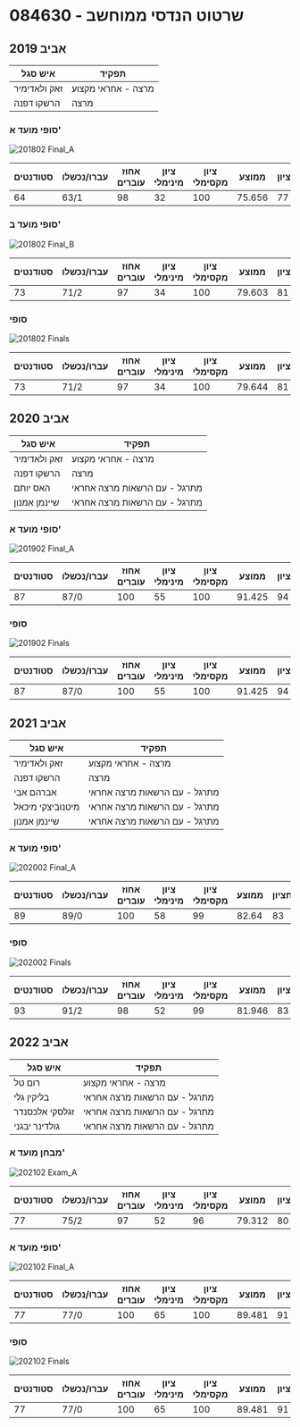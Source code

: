 # 084630 - שרטוט הנדסי ממוחשב

## אביב 2019

| איש סגל | תפקיד |
| ---- | ---- |
| זאק ולאדימיר | מרצה - אחראי מקצוע |
| הרשקו דפנה | מרצה |

### סופי מועד א'

![201802 Final_A](201802/Final_A.png)

| סטודנטים | עברו/נכשלו | אחוז עוברים | ציון מינימלי | ציון מקסימלי | ממוצע | חציון |
| ---- | ---- | ---- | ---- | ---- | ---- | ---- |
| 64 | 63/1 | 98 | 32 | 100 | 75.656 | 77 |

### סופי מועד ב'

![201802 Final_B](201802/Final_B.png)

| סטודנטים | עברו/נכשלו | אחוז עוברים | ציון מינימלי | ציון מקסימלי | ממוצע | חציון |
| ---- | ---- | ---- | ---- | ---- | ---- | ---- |
| 73 | 71/2 | 97 | 34 | 100 | 79.603 | 81 |

### סופי

![201802 Finals](201802/Finals.png)

| סטודנטים | עברו/נכשלו | אחוז עוברים | ציון מינימלי | ציון מקסימלי | ממוצע | חציון |
| ---- | ---- | ---- | ---- | ---- | ---- | ---- |
| 73 | 71/2 | 97 | 34 | 100 | 79.644 | 81 |

## אביב 2020

| איש סגל | תפקיד |
| ---- | ---- |
| זאק ולאדימיר | מרצה - אחראי מקצוע |
| הרשקו דפנה | מרצה |
| האס יותם | מתרגל - עם הרשאות מרצה אחראי |
| שיינמן אמנון | מתרגל - עם הרשאות מרצה אחראי |

### סופי מועד א'

![201902 Final_A](201902/Final_A.png)

| סטודנטים | עברו/נכשלו | אחוז עוברים | ציון מינימלי | ציון מקסימלי | ממוצע | חציון |
| ---- | ---- | ---- | ---- | ---- | ---- | ---- |
| 87 | 87/0 | 100 | 55 | 100 | 91.425 | 94 |

### סופי

![201902 Finals](201902/Finals.png)

| סטודנטים | עברו/נכשלו | אחוז עוברים | ציון מינימלי | ציון מקסימלי | ממוצע | חציון |
| ---- | ---- | ---- | ---- | ---- | ---- | ---- |
| 87 | 87/0 | 100 | 55 | 100 | 91.425 | 94 |

## אביב 2021

| איש סגל | תפקיד |
| ---- | ---- |
| זאק ולאדימיר | מרצה - אחראי מקצוע |
| הרשקו דפנה | מרצה |
| אברהם אבי | מתרגל - עם הרשאות מרצה אחראי |
| מיטנוביצקי מיכאל | מתרגל - עם הרשאות מרצה אחראי |
| שיינמן אמנון | מתרגל - עם הרשאות מרצה אחראי |

### סופי מועד א'

![202002 Final_A](202002/Final_A.png)

| סטודנטים | עברו/נכשלו | אחוז עוברים | ציון מינימלי | ציון מקסימלי | ממוצע | חציון |
| ---- | ---- | ---- | ---- | ---- | ---- | ---- |
| 89 | 89/0 | 100 | 58 | 99 | 82.64 | 83 |

### סופי

![202002 Finals](202002/Finals.png)

| סטודנטים | עברו/נכשלו | אחוז עוברים | ציון מינימלי | ציון מקסימלי | ממוצע | חציון |
| ---- | ---- | ---- | ---- | ---- | ---- | ---- |
| 93 | 91/2 | 98 | 52 | 99 | 81.946 | 83 |

## אביב 2022

| איש סגל | תפקיד |
| ---- | ---- |
| רום טל | מרצה - אחראי מקצוע |
| בליקין גלי | מתרגל - עם הרשאות מרצה אחראי |
| זגלסקי אלכסנדר | מתרגל - עם הרשאות מרצה אחראי |
| גולדינר יבגני | מתרגל - עם הרשאות מרצה אחראי |

### מבחן מועד א'

![202102 Exam_A](202102/Exam_A.png)

| סטודנטים | עברו/נכשלו | אחוז עוברים | ציון מינימלי | ציון מקסימלי | ממוצע | חציון |
| ---- | ---- | ---- | ---- | ---- | ---- | ---- |
| 77 | 75/2 | 97 | 52 | 96 | 79.312 | 80 |

### סופי מועד א'

![202102 Final_A](202102/Final_A.png)

| סטודנטים | עברו/נכשלו | אחוז עוברים | ציון מינימלי | ציון מקסימלי | ממוצע | חציון |
| ---- | ---- | ---- | ---- | ---- | ---- | ---- |
| 77 | 77/0 | 100 | 65 | 100 | 89.481 | 91 |

### סופי

![202102 Finals](202102/Finals.png)

| סטודנטים | עברו/נכשלו | אחוז עוברים | ציון מינימלי | ציון מקסימלי | ממוצע | חציון |
| ---- | ---- | ---- | ---- | ---- | ---- | ---- |
| 77 | 77/0 | 100 | 65 | 100 | 89.481 | 91 |

